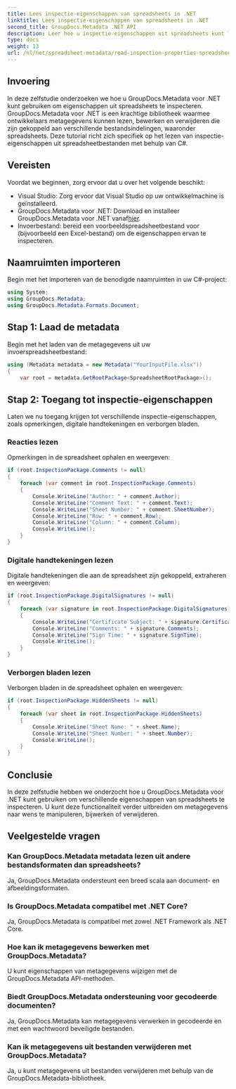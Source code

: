 ```yaml
---
title: Lees inspectie-eigenschappen van spreadsheets in .NET
linktitle: Lees inspectie-eigenschappen van spreadsheets in .NET
second_title: GroupDocs.Metadata .NET API
description: Leer hoe u inspectie-eigenschappen uit spreadsheets kunt lezen met GroupDocs.Metadata voor .NET. Krijg moeiteloos toegang tot opmerkingen, digitale handtekeningen en verborgen werkbladen.
type: docs
weight: 13
url: /nl/net/spreadsheet-metadata/read-inspection-properties-spreadsheets/
---
```

## Invoering
In deze zelfstudie onderzoeken we hoe u GroupDocs.Metadata voor .NET kunt gebruiken om eigenschappen uit spreadsheets te inspecteren. GroupDocs.Metadata voor .NET is een krachtige bibliotheek waarmee ontwikkelaars metagegevens kunnen lezen, bewerken en verwijderen die zijn gekoppeld aan verschillende bestandsindelingen, waaronder spreadsheets. Deze tutorial richt zich specifiek op het lezen van inspectie-eigenschappen uit spreadsheetbestanden met behulp van C#.
## Vereisten
Voordat we beginnen, zorg ervoor dat u over het volgende beschikt:
- Visual Studio: Zorg ervoor dat Visual Studio op uw ontwikkelmachine is geïnstalleerd.
-  GroupDocs.Metadata voor .NET: Download en installeer GroupDocs.Metadata voor .NET vanaf[hier](https://releases.groupdocs.com/metadata/net/).
- Invoerbestand: bereid een voorbeeldspreadsheetbestand voor (bijvoorbeeld een Excel-bestand) om de eigenschappen ervan te inspecteren.

## Naamruimten importeren
Begin met het importeren van de benodigde naamruimten in uw C#-project:
```csharp
using System;
using GroupDocs.Metadata;
using GroupDocs.Metadata.Formats.Document;
```
## Stap 1: Laad de metadata
Begin met het laden van de metagegevens uit uw invoerspreadsheetbestand:
```csharp
using (Metadata metadata = new Metadata("YourInputFile.xlsx"))
{
    var root = metadata.GetRootPackage<SpreadsheetRootPackage>();
```
## Stap 2: Toegang tot inspectie-eigenschappen
Laten we nu toegang krijgen tot verschillende inspectie-eigenschappen, zoals opmerkingen, digitale handtekeningen en verborgen bladen.
### Reacties lezen
Opmerkingen in de spreadsheet ophalen en weergeven:
```csharp
if (root.InspectionPackage.Comments != null)
{
    foreach (var comment in root.InspectionPackage.Comments)
    {
        Console.WriteLine("Author: " + comment.Author);
        Console.WriteLine("Comment Text: " + comment.Text);
        Console.WriteLine("Sheet Number: " + comment.SheetNumber);
        Console.WriteLine("Row: " + comment.Row);
        Console.WriteLine("Column: " + comment.Column);
        Console.WriteLine();
    }
}
```
### Digitale handtekeningen lezen
Digitale handtekeningen die aan de spreadsheet zijn gekoppeld, extraheren en weergeven:
```csharp
if (root.InspectionPackage.DigitalSignatures != null)
{
    foreach (var signature in root.InspectionPackage.DigitalSignatures)
    {
        Console.WriteLine("Certificate Subject: " + signature.CertificateSubject);
        Console.WriteLine("Comments: " + signature.Comments);
        Console.WriteLine("Sign Time: " + signature.SignTime);
        Console.WriteLine();
    }
}
```
### Verborgen bladen lezen
Verborgen bladen in de spreadsheet ophalen en weergeven:
```csharp
if (root.InspectionPackage.HiddenSheets != null)
{
    foreach (var sheet in root.InspectionPackage.HiddenSheets)
    {
        Console.WriteLine("Sheet Name: " + sheet.Name);
        Console.WriteLine("Sheet Number: " + sheet.Number);
        Console.WriteLine();
    }
}
```

## Conclusie
In deze zelfstudie hebben we onderzocht hoe u GroupDocs.Metadata voor .NET kunt gebruiken om verschillende eigenschappen van spreadsheets te inspecteren. U kunt deze functionaliteit verder uitbreiden om metagegevens naar wens te manipuleren, bijwerken of verwijderen.

## Veelgestelde vragen
### Kan GroupDocs.Metadata metadata lezen uit andere bestandsformaten dan spreadsheets?
Ja, GroupDocs.Metadata ondersteunt een breed scala aan document- en afbeeldingsformaten.
### Is GroupDocs.Metadata compatibel met .NET Core?
Ja, GroupDocs.Metadata is compatibel met zowel .NET Framework als .NET Core.
### Hoe kan ik metagegevens bewerken met GroupDocs.Metadata?
U kunt eigenschappen van metagegevens wijzigen met de GroupDocs.Metadata API-methoden.
### Biedt GroupDocs.Metadata ondersteuning voor gecodeerde documenten?
Ja, GroupDocs.Metadata kan metagegevens verwerken in gecodeerde en met een wachtwoord beveiligde bestanden.
### Kan ik metagegevens uit bestanden verwijderen met GroupDocs.Metadata?
Ja, u kunt metagegevens uit bestanden verwijderen met behulp van de GroupDocs.Metadata-bibliotheek.
